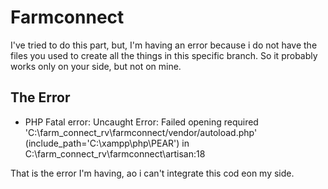 
# Farmconnect

I've tried to do this part, but, I'm having an error because i do not have the files you used to create all the things in this specific branch.
So it probably works only on your side, but not on mine.

## The Error

- PHP Fatal error:  Uncaught Error: Failed opening required 'C:\farm_connect_rv\farmconnect/vendor/autoload.php' (include_path='C:\xampp\php\PEAR') in C:\farm_connect_rv\farmconnect\artisan:18

That is the error I'm having, ao i can't integrate this cod eon my side.